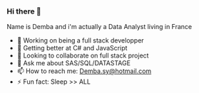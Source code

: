 ### Hi there 👋
Name is Demba and i'm actually a Data Analyst living in France 

- 🔭 Working on being a full stack developper 
- 🌱 Getting better at C# and JavaScript
- 👯 Looking to collaborate on full stack project
- 💬 Ask me about SAS/SQL/DATASTAGE
- 📫 How to reach me: Demba.sy@hotmail.com
- ⚡ Fun fact: Sleep >> ALL
